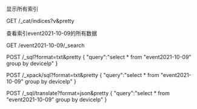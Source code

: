 
显示所有索引

GET /_cat/indices?v&pretty

查看索引event2021-10-09的所有数据

GET /event2021-10-09/_search

POST /_sql?format=txt&pretty
{
  "query":"select * from \"event2021-10-09\" group by deviceIp"
}

POST /_xpack/sql?format=txt&pretty
{
  "query":"select * from \"event2021-10-09\" group by deviceIp"
}

POST /_sql/translate?format=json&pretty
{
  "query":"select * from \"event2021-10-09\" group by deviceIp"
}
